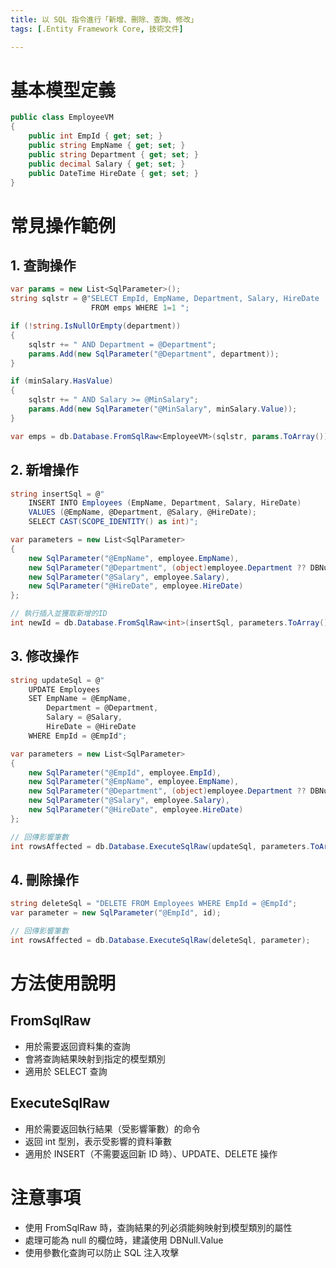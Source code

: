 ```yaml
---
title: 以 SQL 指令進行「新增、刪除、查詢、修改」
tags: [.Entity Framework Core, 技術文件]

---
```


# 基本模型定義
```csharp
public class EmployeeVM
{
    public int EmpId { get; set; }
    public string EmpName { get; set; }
    public string Department { get; set; }
    public decimal Salary { get; set; }
    public DateTime HireDate { get; set; }
}
```

# 常見操作範例

## 1. 查詢操作
```csharp
var params = new List<SqlParameter>();
string sqlstr = @"SELECT EmpId, EmpName, Department, Salary, HireDate 
                  FROM emps WHERE 1=1 ";

if (!string.IsNullOrEmpty(department))
{
    sqlstr += " AND Department = @Department";
    params.Add(new SqlParameter("@Department", department));
}

if (minSalary.HasValue)
{
    sqlstr += " AND Salary >= @MinSalary";
    params.Add(new SqlParameter("@MinSalary", minSalary.Value));
}

var emps = db.Database.FromSqlRaw<EmployeeVM>(sqlstr, params.ToArray()).ToList();
```

## 2. 新增操作
```csharp
string insertSql = @"
    INSERT INTO Employees (EmpName, Department, Salary, HireDate)
    VALUES (@EmpName, @Department, @Salary, @HireDate);
    SELECT CAST(SCOPE_IDENTITY() as int)";

var parameters = new List<SqlParameter>
{
    new SqlParameter("@EmpName", employee.EmpName),
    new SqlParameter("@Department", (object)employee.Department ?? DBNull.Value),
    new SqlParameter("@Salary", employee.Salary),
    new SqlParameter("@HireDate", employee.HireDate)
};

// 執行插入並獲取新增的ID
int newId = db.Database.FromSqlRaw<int>(insertSql, parameters.ToArray()).First();
```

## 3. 修改操作
```csharp
string updateSql = @"
    UPDATE Employees 
    SET EmpName = @EmpName,
        Department = @Department,
        Salary = @Salary,
        HireDate = @HireDate
    WHERE EmpId = @EmpId";

var parameters = new List<SqlParameter>
{
    new SqlParameter("@EmpId", employee.EmpId),
    new SqlParameter("@EmpName", employee.EmpName),
    new SqlParameter("@Department", (object)employee.Department ?? DBNull.Value),
    new SqlParameter("@Salary", employee.Salary),
    new SqlParameter("@HireDate", employee.HireDate)
};

// 回傳影響筆數
int rowsAffected = db.Database.ExecuteSqlRaw(updateSql, parameters.ToArray());
```

## 4. 刪除操作
```csharp
string deleteSql = "DELETE FROM Employees WHERE EmpId = @EmpId";
var parameter = new SqlParameter("@EmpId", id);

// 回傳影響筆數
int rowsAffected = db.Database.ExecuteSqlRaw(deleteSql, parameter);
```

# 方法使用說明

## FromSqlRaw<T>
- 用於需要返回資料集的查詢
- 會將查詢結果映射到指定的模型類別
- 適用於 SELECT 查詢

## ExecuteSqlRaw
- 用於需要返回執行結果（受影響筆數）的命令
- 返回 int 型別，表示受影響的資料筆數
- 適用於 INSERT（不需要返回新 ID 時）、UPDATE、DELETE 操作

# 注意事項
- 使用 FromSqlRaw 時，查詢結果的列必須能夠映射到模型類別的屬性
- 處理可能為 null 的欄位時，建議使用 DBNull.Value
- 使用參數化查詢可以防止 SQL 注入攻擊
